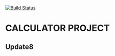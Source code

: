 [![Build Status](http://82a7d4da.ngrok.io/buildStatus/icon?job=calculator-cicd-multi-pipeline%2Fmulti-feature)](http://82a7d4da.ngrok.io/job/calculator-cicd-multi-pipeline/job/multi-feature/)
# CALCULATOR PROJECT
## Update8
